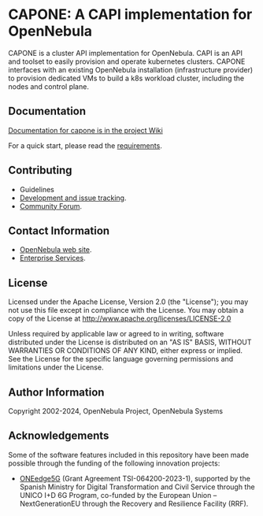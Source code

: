 # CAPONE: A CAPI implementation for OpenNebula

CAPONE is a cluster API implementation for OpenNebula. CAPI is an API and toolset to easily provision and operate kubernetes clusters. CAPONE interfaces with an existing OpenNebula installation (infrastructure provider) to provision dedicated VMs to build a k8s workload cluster, including the nodes and control plane. 

## Documentation
[Documentation for capone is in the project Wiki](https://github.com/OpenNebula/cluster-api-provider-opennebula/wiki)

For a quick start, please read the [requirements](https://github.com/OpenNebula/one-apps/wiki/capi_quick).

## Contributing

* Guidelines
* [Development and issue tracking](https://github.com/OpenNebula/cluster-api-provider-opennebula/issues).
* [Community Forum](https://forum.opennebula.io/c/development/capone).

## Contact Information

* [OpenNebula web site](https://opennebula.io).
* [Enterprise Services](https://opennebula.io/enterprise).

## License

Licensed under the Apache License, Version 2.0 (the "License"); you may not use this file except in compliance with the License. You may obtain a copy of the License at http://www.apache.org/licenses/LICENSE-2.0

Unless required by applicable law or agreed to in writing, software distributed under the License is distributed on an "AS IS" BASIS, WITHOUT WARRANTIES OR CONDITIONS OF ANY KIND, either express or implied. See the License for the specific language governing permissions and limitations under the License.

## Author Information

Copyright 2002-2024, OpenNebula Project, OpenNebula Systems

## Acknowledgements

Some of the software features included in this repository have been made possible through the funding of the following innovation projects:

* [ONEedge5G](https://opennebula.io/innovation/oneedge5g/) (Grant Agreement TSI-064200-2023-1), supported by the Spanish Ministry for Digital Transformation and Civil Service through the UNICO I+D 6G Program, co-funded by the European Union – NextGenerationEU through the Recovery and Resilience Facility (RRF).
